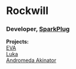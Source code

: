 # Rockwill
### Developer, [SparkPlug](https://sparkplug.page)

**Projects:**  
[EVA](https://eva.sparkplug.page)  
[Luka](https://luka.sparkplug.page)  
[Andromeda Akinator](https://aki.sparkplug.page)  
